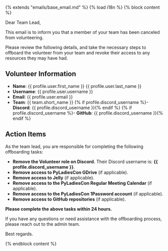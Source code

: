 {% extends "emails/base_email.md" %}
{% load i18n %}
{% block content %}

Dear Team Lead,

This email is to inform you that a member of your team has been canceled from volunteering.

Please review the following details,
and take the necessary steps to offboard the volunteer from your team and revoke their access to any resources they may have had.

## Volunteer Information

- **Name**: {{ profile.user.first_name }} {{ profile.user.last_name }}
- **Username**: {{ profile.user.username }}
- **Email**: {{ profile.user.email }}
- **Team**: {{ team.short_name }}
{% if profile.discord_username %}- **Discord**: {{ profile.discord_username }}{% endif %}
{% if profile.discord_username %}- **GitHub**: {{ profile.discord_username }}{% endif %}


## Action Items

As the team lead, you are responsible for completing the following offboarding tasks:

- **Remove the Volunteer role on Discord.** Their Discord username is: **{{ profile.discord_username }}**.
- **Remove access to PyLadiesCon GDrive** (if applicable).
- **Remove access to Jelly** (if applicable).
- **Remove access to the PyLadiesCon Regular Meeting Calendar** (if applicable).
- **Remove access to the PyLadiesCon 1Password account** (if applicable).
- **Remove access to GitHub repositories** (if applicable).

**Please complete the above tasks within 24 hours.** 

If you have any questions or need assistance with the offboarding process, please reach out to the admin team.

Best regards.

{% endblock content %}
